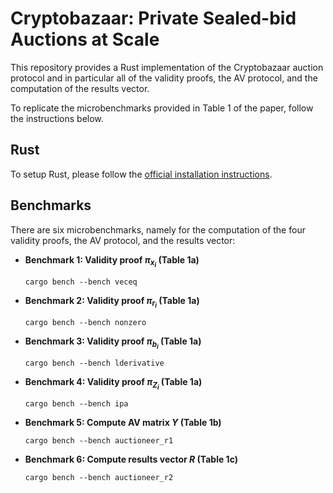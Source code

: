# Cryptobazaar: Private Sealed-bid Auctions at Scale

This repository provides a Rust implementation of the Cryptobazaar auction protocol and in particular all of the validity proofs, the AV protocol, and the computation of the results vector.

To replicate the microbenchmarks provided in Table 1 of the paper, follow the instructions below.

## Rust

To setup Rust, please follow the [official installation instructions](https://www.rust-lang.org/tools/install).

## Benchmarks

There are six microbenchmarks, namely for the computation of the four validity proofs, the AV protocol, and the results vector:

- **Benchmark 1: Validity proof $\pi_{x_i}$ (Table 1a)**
    ```
    cargo bench --bench veceq
    ```

- **Benchmark 2: Validity proof $\pi_{r_i}$ (Table 1a)**
    ```
    cargo bench --bench nonzero
    ```

- **Benchmark 3: Validity proof $\pi_{b_i}$ (Table 1a)**
    ```
    cargo bench --bench lderivative
    ```

- **Benchmark 4: Validity proof $\pi_{Z_i}$ (Table 1a)**
    ```
    cargo bench --bench ipa
    ```

- **Benchmark 5: Compute AV matrix $Y$ (Table 1b)**
    ```
    cargo bench --bench auctioneer_r1
    ```

- **Benchmark 6: Compute results vector $R$ (Table 1c)**
    ```
    cargo bench --bench auctioneer_r2
    ```







